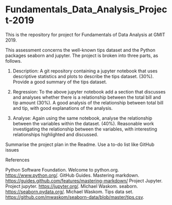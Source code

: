 # Fundamentals_Data_Analysis_Project-2019
This is the repository for project for Fundamentals of Data Analysis at GMIT 2019.

This assessment concerns the well-known tips dataset and the Python packages seaborn and jupyter.
The project is broken into three parts, as follows.

1. Description: A git repository containing a jupyter notebook that uses descriptive statistics and plots to describe the tips dataset. (30%). Provide a good summary of the tips dataset.

2. Regression: To the above jupyter notebook add a section that discusses and analyses whether there is a relationship between the total bill and tip amount (30%). A good analysis of the relationship between total bill and tip, with good explanations of the analysis.
 
3. Analyse: Again using the same notebook, analyse the relationship between the variables within the dataset. (40%). Reasonable work investigating the relationship between the variables, with interesting relationships highlighted and discussed.

Summarise the project plan in the Readme.
Use a to-do list like GitHub issues

References

Python Software Foundation. Welcome to python.org. https://www.python.org/.
GitHub Guides. Mastering markdown. https://guides.github.com/features/mastering-markdown/
Project Jupyter. Project jupyter. https://jupyter.org/.
Michael Waskom. seaborn. https://seaborn.pydata.org/.
Michael Waskom. Tips data set. https://github.com/mwaskom/seaborn-data/blob/master/tips.csv.
